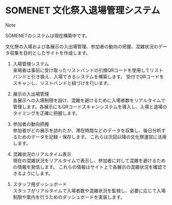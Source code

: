 # SOMENET 文化祭入退場管理システム
> [!note]
> SOMENETのシステムは現在構築中です。

文化祭の入場および各展示の入出場管理、参加者の動向の把握、混雑状況のデータ収集を目的としたサイトを作成します。

1. 入場管理システム  
来場者は事前に受け取ったリストバンドの引換QRコードを使用してリストバンドと引き換え、入場できるシステムを構築します。
受付でQRコードをスキャンし、リストバンドと紐づけを行います。

2. 展示の入出場管理  
各展示への入場制限を設け、混雑を避けるために入場者数をリアルタイムで管理します。各展示にもQRコードスキャンシステムを導入し、入場と退場のタイミングを正確に把握します。

3. 参加者の動向把握  
参加者がどの展示を訪れたか、滞在時間などのデータを収集し、後日分析するためのデータを記録・保存します。
これらは次回以降の文化祭運営に活用します。

4. 混雑状況のリアルタイム表示  
現在の混雑状況をリアルタイムで表示し、参加者に対して混雑を避けるための情報を発信します。
これらの情報はサイト上で各展示の混雑状況を確認できるようにします。

5. スタッフ用ダッシュボード  
スタッフがリアルタイムで入場者数や混雑状況を監視し、必要に応じて入場制限や案内を行うためのダッシュボードを実装します。
